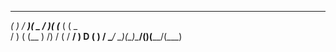 __   ___  ____  _  _  ____  ____  ____
 _(  ) / __)(  _ \/ )( \(___ \(    \(  _ \
/ \) \( (__  )   /) \/ ( / __/ ) D ( )   /
\____/ \___)(__\_)\____/(____)(____/(__\_)
